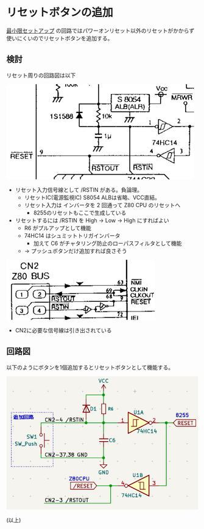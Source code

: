 # リセットボタンの追加

[最小限セットアップ](../../setup/README.md) の回路ではパワーオンリセット以外のリセットがかからず使いにくいのでリセットボタンを追加する。

## 検討
リセット周りの回路図は以下

![SuperAKI80 Reset Sch](./images/SuperAKI80-reset-sch.png)

- リセット入力信号線として /RSTIN がある。負論理。
  - リセットIC(電源監視IC) S8054 ALBは省略、VCC直結。
  - リセット入力は インバータを 2 回通って Z80 CPU のリセットへ
    - 8255のリセットもここで生成している
- リセットするには /RSTIN を High → Low → High にすればよい
  - R6 がプルアップとして機能
  - 74HC14 はシュミットトリガインバータ
    - 加えて C6 がチャタリング防止のローパスフィルタとして機能
  - → プッシュボタンだけ追加すれば良さそう

![SuperAKI80 CN2 around reset](./images/SuperAKI80-CN2-reset.png)

- CN2に必要な信号線は引き出されている

## 回路図
以下のようにボタンを1個追加するとリセットボタンとして機能する。

![ResetButton Sch](./images/reset-sch.png)

(以上)